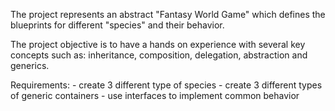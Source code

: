 The project represents an abstract "Fantasy World Game" which defines the
blueprints for different "species" and their behavior.

The project objective is to have a hands on experience with
several key concepts such as: inheritance, composition, delegation,
abstraction and generics.


Requirements:
	- create 3 different type of species
	- create 3 different types of generic containers 
	- use interfaces to implement common behavior